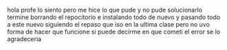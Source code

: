 hola profe lo siento pero me hice lo que pude y no pude solucionarlo termine borrando el repocitorio e instalando todo de nuevo y pasando todo a este nuevo siguiendo el repaso que iso en la ultima clase pero no uvo forma de hacer que funcione si puede decirme en que cometi el error se lo agradeceria
